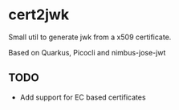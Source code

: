 # cert2jwk
Small util to generate jwk from a x509 certificate.

Based on Quarkus, Picocli and nimbus-jose-jwt

## TODO
- Add support for EC based certificates